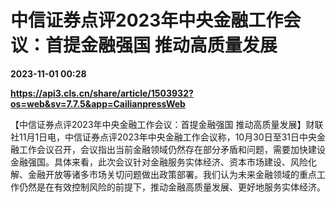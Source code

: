 # 中信证券点评2023年中央金融工作会议：首提金融强国 推动高质量发展

**2023-11-01 00:28**

**https://api3.cls.cn/share/article/1503932?os=web&sv=7.7.5&app=CailianpressWeb**

【中信证券点评2023年中央金融工作会议：首提金融强国 推动高质量发展】财联社11月1日电，中信证券点评2023年中央金融工作会议称，10月30日至31日中央金融工作会议召开，会议指出当前金融领域仍然存在部分矛盾和问题，需要加快建设金融强国。具体来看，此次会议针对金融服务实体经济、资本市场建设、风险化解、金融开放等诸多市场关切问题做出政策部署。我们认为未来金融领域的重点工作仍然是在有效控制风险的前提下，推动金融高质量发展、更好地服务实体经济。